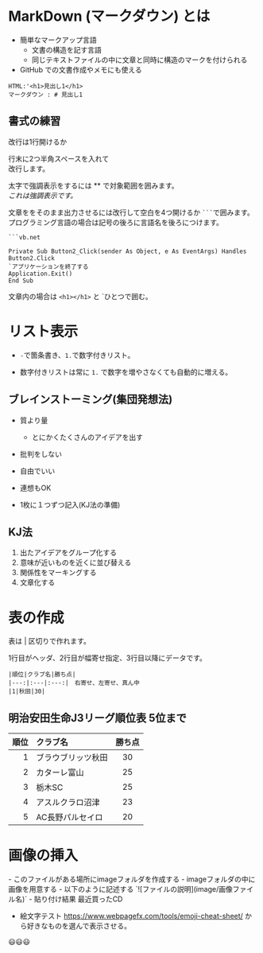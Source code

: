 <h1>MarkDown (マークダウン) とは</h1>

+ 簡単なマークアップ言語
    + 文書の構造を記す言語
    +  同じテキストファイルの中に文章と同時に構造のマークを付けられる
+ GitHub での文書作成やメモにも使える  

```
HTML:'<h1>見出し1</h1>  
マークダウン : # 見出し1
```

<h2>書式の練習</h2>
改行は1行開けるか  

行末に2つ半角スペースを入れて  
改行します。  

太字で強調表示をするには ** で対象範囲を囲みます。  
*これは強調表示です。*  

文章ををそのまま出力させるには改行して空白を4つ開けるか ` ``` `で囲みます。  
プログラミング言語の場合は記号の後ろに言語名を後ろにつけます。  

 ```
 ```vb.net
 ```
     
```vb.net
Private Sub Button2_Click(sender As Object, e As EventArgs) Handles Button2.Click
`アプリケーションを終了する
Application.Exit()
End Sub  
```
文章内の場合は `<h1></h1>` と `ひとつで囲む。

# リスト表示  
-  `-`で箇条書き、`1.`で数字付きリスト。

- 数字付きリストは常に `1.` で数字を増やさなくても自動的に増える。

<h2>ブレインストーミング(集団発想法)</h2>

-  質より量

    -  とにかくたくさんのアイデアを出す
    
-  批判をしない

-  自由でいい

-  連想もOK

-  1枚に１つずつ記入(KJ法の準備)

## KJ法  
1. 出たアイデアをグループ化する  
2. 意味が近いものを近くに並び替える  
3. 関係性をマーキングする  
4. 文章化する  
# 表の作成  
表は | 区切りで作れます。

1行目がヘッダ、2行目が幅寄せ指定、3行目以降にデータです。

    |順位|クラブ名|勝ち点|
    |---:|:---|:---:|　右寄せ、左寄せ、真ん中
    |1|秋田|30|  
    
<h2>明治安田生命J3リーグ順位表 5位まで</h2>

|順位|クラブ名|勝ち点|  
|---:|:---|:---:|  
|1 |ブラウブリッツ秋田|30|  
|2|カターレ富山|25|  
|3|栃木SC|25|  
|4|アスルクラロ沼津|23|  
|5|AC長野パルセイロ|20|  

<h1>画像の挿入</h1>  
- このファイルがある場所にimageフォルダを作成する
- imageフォルダの中に画像を用意する
- 以下のように記述する
`![ファイルの説明](image/画像ファイル名)`  
- 貼り付け結果
最近買ったCD

- 絵文字テスト
https://www.webpagefx.com/tools/emoji-cheat-sheet/ から好きなものを選んで表示させる。

😃😃😃
